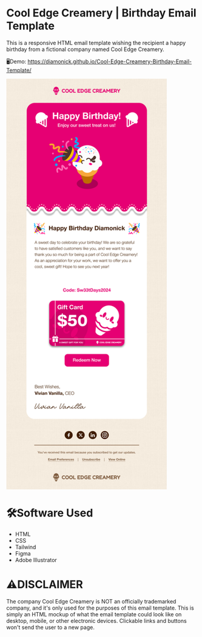 # Cool Edge Creamery | Birthday Email Template
This is a responsive HTML email template wishing the recipient a happy birthday from a fictional company named Cool Edge Creamery.

🖥️Demo: https://diamonick.github.io/Cool-Edge-Creamery-Birthday-Email-Template/

<img src="Assets/Art/Birthday_Email_Template_Demo_Photo.png" alt="Demo Photo" height="1080">

# 🛠️Software Used
* HTML
* CSS
* Tailwind
* Figma
* Adobe Illustrator

# ⚠️DISCLAIMER
The company Cool Edge Creamery is NOT an officially trademarked company, and it's only used for the purposes of this email template. This is simply an HTML mockup of what the email template could look like on desktop, mobile, or other electronic devices. Clickable links and buttons won't send the user to a new page.
